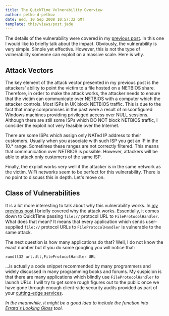 ```yaml
---
title: The QuickTime Vulnerability Overview
author: petko-d-petkov
date: Wed, 10 Sep 2008 10:57:32 GMT
template: this/views/post.jade
---
```


The details of the vulnerability were covered in my [previous post](/blog/details-of-the-quicktime-vulnerability/). In this one I would like to briefly talk about the impact. Obviously, the vulnerability is very simple. Simple yet effective. However, this is not the type of vulnerability someone can exploit on a massive scale. Here is why.

## Attack Vectors

The key element of the attack vector presented in my previous post is the attackers' ability to point the victim to a file hosted on a NETBIOS share. Therefore, in order to make the attack works, the attacker needs to ensure that the victim can communicate over NETBIOS with a computer which the attacker controls. Most ISPs in UK block NETBIOS traffic. This is due to the fact that many compromises in the past were a result of misconfigured Windows machines providing privileged access over NULL sessions. Although there are still some ISPs which DO NOT block NETBIOS traffic, I consider the exploit not very feasible over the Internet.

There are some ISPs which assign only NATed IP address to their customers. Usually when you associate with such ISP you get an IP in the 10.* range. Sometimes these ranges are not correctly filtered. This means that communication over NETBIOS is possible. However, attackers will be able to attack only customers of the same ISP.

Finally, the exploit works very well if the attacker is in the same network as the victim. WiFi networks seem to be perfect for this vulnerability. There is no point to discuss this in depth. Let's move on.

## Class of Vulnerabilities

It is a lot more interesting to talk about why this vulnerability works. In [my previous post](/blog/details-of-the-quicktime-vulnerability/) I briefly covered why the attack works. Essentially, it comes down to QuickTime passing `file://` protocol URL to `FileProtocolHandler`. What does that mean? It means that every application which sends user-supplied `file://` protocol URLs to `FileProtocolHandler` is vulnerable to the same attack.

The next question is how many applications do that? Well, I do not know the exact number but if you do some googling you will notice that:

	rundll32 url.dll,FileProtocolHandler URL

...is actually a code snippet recommended by many programmers and widely discussed in many programming books and forums. My suspicion is that there are many applications which blindly use `FileProtocolHandler` to launch URLs. I will try to get some rough figures out to the public once we have gone through enough client-side security audits provided as part of your [cutting-edge services](http://gnucitizen.com/services).

_In the meanwhile, it might be a good idea to include the function into [Errata's Looking Glass](http://erratasec.blogspot.com/2008/03/new-looking-glass.html) tool._
